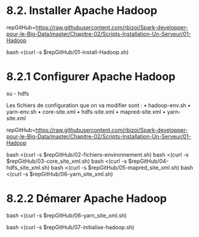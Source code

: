 # 8.2.	Installer Apache Hadoop

repGitHub=https://raw.githubusercontent.com/rbizoi/Spark-developper-pour-le-Big-Data/master/Chapitre-02/Scripts-Installation-Un-Serveur/01-Hadoop

bash <(curl -s $repGitHub/01-install-Hadoop.sh)

# 8.2.1	Configurer Apache Hadoop

su - hdfs

Les fichiers de configuration que on va modifier sont :
        •	hadoop-env.sh
        •	yarn-env.sh
        •	core-site.xml
        •	hdfs-site.xml
        •	mapred-site.xml
        •	yarn-site.xml


repGitHub=https://raw.githubusercontent.com/rbizoi/Spark-developper-pour-le-Big-Data/master/Chapitre-02/Scripts-Installation-Un-Serveur/01-Hadoop

bash <(curl -s $repGitHub/02-fichiers-environnement.sh)
bash <(curl -s $repGitHub/03-core_site_xml.sh)
bash <(curl -s $repGitHub/04-hdfs_site_xml.sh)
bash <(curl -s $repGitHub/05-mapred_site_xml.sh)
bash <(curl -s $repGitHub/06-yarn_site_xml.sh)

# 8.2.2	Démarer Apache Hadoop

bash <(curl -s $repGitHub/06-yarn_site_xml.sh)

bash <(curl -s $repGitHub/07-initialise-hadoop.sh)
